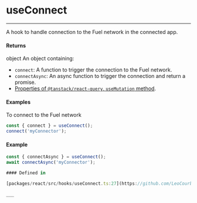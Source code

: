 # useConnect
---

A hook to handle connection to the Fuel network in the connected app.

#### Returns

object An object containing:
- `connect`: A function to trigger the connection to the Fuel network.
- `connectAsync`: An async function to trigger the connection and return a promise.
- [Properties of `@tanstack/react-query`, `useMutation` method](https://tanstack.com/query/latest/docs/framework/react/reference/useMutation).

#### Examples

To connect to the Fuel network
```ts
const { connect } = useConnect();
connect('myConnector');
```

#### Example

```ts
const { connectAsync } = useConnect();
await connectAsync('myConnector');

#### Defined in

[packages/react/src/hooks/useConnect.ts:27](https://github.com/LeoCourbassier/fuel-connectors/blob/9fb74b5f15e12bc00681e63ea33b85bae3773662/packages/react/src/hooks/useConnect.ts#L27)

___
